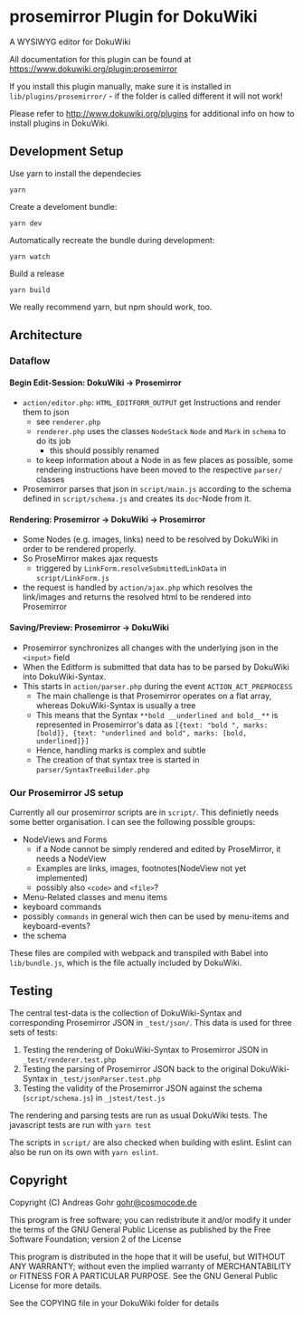 # prosemirror Plugin for DokuWiki

A WYSIWYG editor for DokuWiki

All documentation for this plugin can be found at 
https://www.dokuwiki.org/plugin:prosemirror

If you install this plugin manually, make sure it is installed in 
``lib/plugins/prosemirror/`` - if the folder is called different it
will not work!

Please refer to http://www.dokuwiki.org/plugins for additional info
on how to install plugins in DokuWiki.

## Development Setup

Use yarn to install the dependecies

    yarn

Create a develoment bundle:

    yarn dev

Automatically recreate the bundle during development:

    yarn watch

Build a release

    yarn build

We really recommend yarn, but npm should work, too.

## Architecture

### Dataflow

#### Begin Edit-Session: DokuWiki -> Prosemirror
- `action/editor.php`: `HTML_EDITFORM_OUTPUT` get Instructions and render them to json
  - see `renderer.php`
  - `renderer.php` uses the classes `NodeStack` `Node` and `Mark` in `schema` to do its job
    - this should possibly renamed
  - to keep information about a Node in as few places as possible,
  some rendering instructions have been moved to the respective `parser/` classes
- Prosemirror parses that json in `script/main.js` according to the schema defined in
`script/schema.js` and creates its `doc`-Node from it.

#### Rendering: Prosemirror -> DokuWiki -> Prosemirror
- Some Nodes (e.g. images, links) need to be resolved by DokuWiki in order to be rendered properly.
- So ProseMirror makes ajax requests
  - triggered by `LinkForm.resolveSubmittedLinkData` in `script/LinkForm.js`
- the request is handled by `action/ajax.php` which resolves the link/images and returns
the resolved html to be rendered into Prosemirror


#### Saving/Preview: Prosemirror -> DokuWiki
- Prosemirror synchronizes all changes with the underlying json in the `<input>` field
- When the Editform is submitted that data has to be parsed by DokuWiki into DokuWiki-Syntax.
- This starts in `action/parser.php` during the event `ACTION_ACT_PREPROCESS`
  - The main challenge is that Prosemirror operates on a flat array, whereas DokuWiki-Syntax is usually a tree
  - This means that the Syntax `**bold __underlined and bold__**` is represented in Prosemirror's data as
  `[{text: "bold ", marks: [bold]}, {text: "underlined and bold", marks: [bold, underlined]}]`
  - Hence, handling marks is complex and subtle
  - The creation of that syntax tree is started in `parser/SyntaxTreeBuilder.php`

### Our Prosemirror JS setup
Currently all our prosemirror scripts are in `script/`.
This definietly needs some better organisation.
I can see the following possible groups:
- NodeViews and Forms
  - if a Node cannot be simply rendered and edited by ProseMirror, it needs a NodeView
  - Examples are links, images, footnotes(NodeView not yet implemented)
  - possibly also `<code>` and `<file>`?
- Menu-Related classes and menu items
- keyboard commands
- possibly `commands` in general wich then can be used by menu-items and keyboard-events?
- the schema

These files are compiled with webpack and transpiled with Babel into `lib/bundle.js`,
which is the file actually included by DokuWiki.

## Testing
The central test-data is the collection of DokuWiki-Syntax and corresponding Prosemirror JSON
in `_test/json/`. This data is used for three sets of tests:
1. Testing the rendering of DokuWiki-Syntax to Prosemirror JSON in `_test/renderer.test.php`
1. Testing the parsing of Prosemirror JSON back to the original DokuWiki-Syntax in `_test/jsonParser.test.php`
1. Testing the validity of the Prosemirror JSON against the schema (`script/schema.js`) in `_jstest/test.js`

The rendering and parsing tests are run as usual DokuWiki tests.
The javascript tests are run with `yarn test`

The scripts in `script/` are also checked when building with eslint.
Eslint can also be run on its own with `yarn eslint`.

## Copyright
Copyright (C) Andreas Gohr <gohr@cosmocode.de>

This program is free software; you can redistribute it and/or modify
it under the terms of the GNU General Public License as published by
the Free Software Foundation; version 2 of the License

This program is distributed in the hope that it will be useful,
but WITHOUT ANY WARRANTY; without even the implied warranty of
MERCHANTABILITY or FITNESS FOR A PARTICULAR PURPOSE.  See the
GNU General Public License for more details.

See the COPYING file in your DokuWiki folder for details
